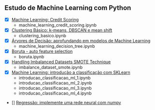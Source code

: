 ## Estudo de Machine Learning com Python

- [X] [Machine Learning: Credit Scoring](https://cursos.alura.com.br/course/machine-learning-credit-scoring)
	- machine_learning_credit_scoring.ipynb
- [X] [Clustering Básico: k-means, DBSCAN e mean shift](https://cursos.alura.com.br/course/clustering-dados-sem-classificacao)
	- clustering_basico.ipynb
- [X] [Árvores de Decisão: aprofundando em modelos de Machine Learning](https://cursos.alura.com.br/course/arvores-decisao-aprofundando-modelos-machine-learning)
	- machine_learning_decision_tree.ipynb
- [X] [Boruta - auto feature selection](https://towardsdatascience.com/boruta-explained-the-way-i-wish-someone-explained-it-to-me-4489d70e154a)
	- boruta.ipynb
- [X] [Handling Imbalanced Datasets SMOTE Technique](https://www.youtube.com/watch?v=dkXB8HH_4-k&ab_channel=DataMites)
	- imbalance_dataset_smote.ipynb
- [X] [Machine Learning: introdução a classificação com SKLearn](https://cursos.alura.com.br/course/machine-learning-introducao-a-classificacao-com-sklearn)
	- introducao_classificacao_ml_1.ipynb
	- introducao_classificacao_ml_2.ipynb
	- introducao_classificacao_ml_3.ipynb
	- introducao_classificacao_ml_4.ipynb
- [] [Regressão: implemente uma rede neural com numpy](https://cursos.alura.com.br/course/rede-neural-numpy)
